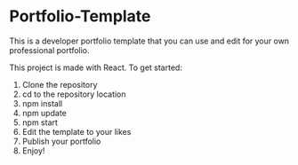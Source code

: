 # Portfolio-Template
This is a developer portfolio template that you can use and edit for your own professional portfolio.

This project is made with React. To get started:

1. Clone the repository
2. cd to the repository location
3. npm install
4. npm update
5. npm start
6. Edit the template to your likes
7. Publish your portfolio
8. Enjoy!

